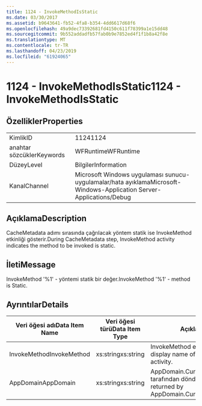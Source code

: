 ```yaml
---
title: 1124 - InvokeMethodIsStatic
ms.date: 03/30/2017
ms.assetid: b9643641-fb52-4fa8-b354-4dd6617d68f6
ms.openlocfilehash: 49a9dec73392681fd4150c611f78399a1e15dd48
ms.sourcegitcommit: 9b552addadfb57fab0b9e7852ed4f1f1b8a42f8e
ms.translationtype: MT
ms.contentlocale: tr-TR
ms.lasthandoff: 04/23/2019
ms.locfileid: "61924065"
---
```

# <a name="1124---invokemethodisstatic"></a><span data-ttu-id="2bad3-102">1124 - InvokeMethodIsStatic</span><span class="sxs-lookup"><span data-stu-id="2bad3-102">1124 - InvokeMethodIsStatic</span></span>
## <a name="properties"></a><span data-ttu-id="2bad3-103">Özellikler</span><span class="sxs-lookup"><span data-stu-id="2bad3-103">Properties</span></span>  
  
|||  
|-|-|  
|<span data-ttu-id="2bad3-104">Kimlik</span><span class="sxs-lookup"><span data-stu-id="2bad3-104">ID</span></span>|<span data-ttu-id="2bad3-105">1124</span><span class="sxs-lookup"><span data-stu-id="2bad3-105">1124</span></span>|  
|<span data-ttu-id="2bad3-106">anahtar sözcükler</span><span class="sxs-lookup"><span data-stu-id="2bad3-106">Keywords</span></span>|<span data-ttu-id="2bad3-107">WFRuntime</span><span class="sxs-lookup"><span data-stu-id="2bad3-107">WFRuntime</span></span>|  
|<span data-ttu-id="2bad3-108">Düzey</span><span class="sxs-lookup"><span data-stu-id="2bad3-108">Level</span></span>|<span data-ttu-id="2bad3-109">Bilgiler</span><span class="sxs-lookup"><span data-stu-id="2bad3-109">Information</span></span>|  
|<span data-ttu-id="2bad3-110">Kanal</span><span class="sxs-lookup"><span data-stu-id="2bad3-110">Channel</span></span>|<span data-ttu-id="2bad3-111">Microsoft Windows uygulaması sunucu-uygulamalar/hata ayıklama</span><span class="sxs-lookup"><span data-stu-id="2bad3-111">Microsoft-Windows-Application Server-Applications/Debug</span></span>|  
  
## <a name="description"></a><span data-ttu-id="2bad3-112">Açıklama</span><span class="sxs-lookup"><span data-stu-id="2bad3-112">Description</span></span>  
 <span data-ttu-id="2bad3-113">CacheMetadata adımı sırasında çağrılacak yöntem statik ise InvokeMethod etkinliği gösterir.</span><span class="sxs-lookup"><span data-stu-id="2bad3-113">During CacheMetadata step, InvokeMethod activity indicates the method to be invoked is static.</span></span>  
  
## <a name="message"></a><span data-ttu-id="2bad3-114">İleti</span><span class="sxs-lookup"><span data-stu-id="2bad3-114">Message</span></span>  
 <span data-ttu-id="2bad3-115">InvokeMethod '%1' - yöntemi statik bir değer.</span><span class="sxs-lookup"><span data-stu-id="2bad3-115">InvokeMethod '%1' - method is Static.</span></span>  
  
## <a name="details"></a><span data-ttu-id="2bad3-116">Ayrıntılar</span><span class="sxs-lookup"><span data-stu-id="2bad3-116">Details</span></span>  
  
|<span data-ttu-id="2bad3-117">Veri öğesi adı</span><span class="sxs-lookup"><span data-stu-id="2bad3-117">Data Item Name</span></span>|<span data-ttu-id="2bad3-118">Veri öğesi türü</span><span class="sxs-lookup"><span data-stu-id="2bad3-118">Data Item Type</span></span>|<span data-ttu-id="2bad3-119">Açıklama</span><span class="sxs-lookup"><span data-stu-id="2bad3-119">Description</span></span>|  
|--------------------|--------------------|-----------------|  
|<span data-ttu-id="2bad3-120">InvokeMethod</span><span class="sxs-lookup"><span data-stu-id="2bad3-120">InvokeMethod</span></span>|<span data-ttu-id="2bad3-121">xs:string</span><span class="sxs-lookup"><span data-stu-id="2bad3-121">xs:string</span></span>|<span data-ttu-id="2bad3-122">InvokeMethod etkinliği görünen adı.</span><span class="sxs-lookup"><span data-stu-id="2bad3-122">The display name of the InvokeMethod activity.</span></span>|  
|<span data-ttu-id="2bad3-123">AppDomain</span><span class="sxs-lookup"><span data-stu-id="2bad3-123">AppDomain</span></span>|<span data-ttu-id="2bad3-124">xs:string</span><span class="sxs-lookup"><span data-stu-id="2bad3-124">xs:string</span></span>|<span data-ttu-id="2bad3-125">AppDomain.CurrentDomain.FriendlyName tarafından döndürülen dize.</span><span class="sxs-lookup"><span data-stu-id="2bad3-125">The string returned by AppDomain.CurrentDomain.FriendlyName.</span></span>|
